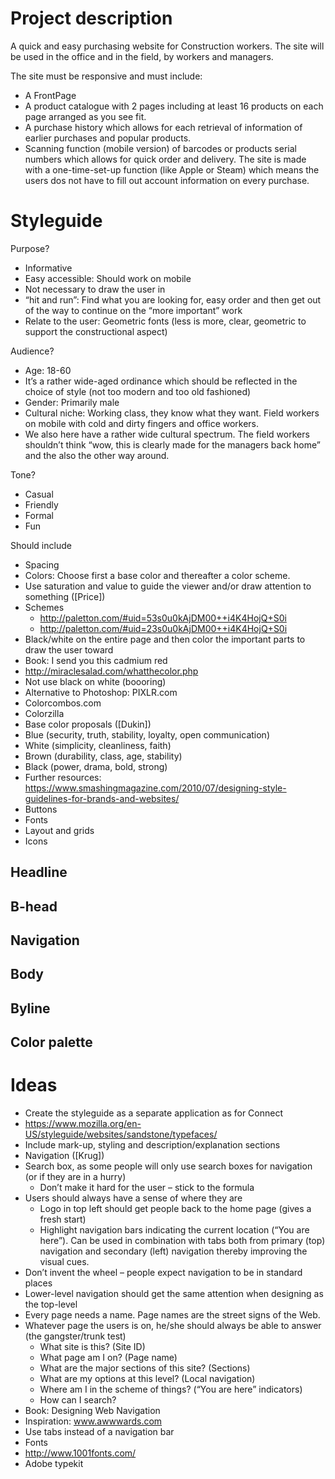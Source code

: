 # Project description
A quick and easy purchasing website for Construction workers. The site will be used in the office and in the field, by workers and managers. 

The site must be responsive and must include: 
* A FrontPage
* A product catalogue with 2 pages including at least 16 products on each page arranged as you see fit.
* A purchase history which allows for each retrieval of information of earlier purchases and popular products.
* Scanning function (mobile version) of barcodes or products serial numbers which allows for quick order and delivery. The site is made with a one-time-set-up function (like Apple or Steam) which means the users dos not have to fill out account information on every purchase. 

# Styleguide
Purpose?
* Informative
* Easy accessible: Should work on mobile 
* Not necessary to draw the user in
 * “hit and run”: Find what you are looking for, easy order and then get out of the way to continue on the “more important” work
* Relate to the user: Geometric fonts (less is more, clear, geometric to support the constructional aspect)


Audience?
* Age: 18-60
 * It’s a rather wide-aged ordinance which should be reflected in the choice of style (not too modern and too old fashioned)
* Gender: Primarily male
* Cultural niche: Working class, they know what they want. Field workers on mobile with cold and dirty fingers and office workers. 
 * We also here have a rather wide cultural spectrum. The field workers shouldn’t think “wow, this is clearly made for the managers back home” and the also the other way around.


Tone?
* Casual
* Friendly
* Formal 
* Fun

Should include
* Spacing
* Colors: Choose first a base color and thereafter a color scheme. 
 * Use saturation and value to guide the viewer and/or draw attention to something ([Price])
 * Schemes
    * http://paletton.com/#uid=53s0u0kAjDM00++i4K4HojQ+S0i
    * http://paletton.com/#uid=23s0u0kAjDM00++i4K4HojQ+S0i
 * Black/white on the entire page and then color the important parts to draw the user toward
 * Book: I send you this cadmium red
 * http://miraclesalad.com/whatthecolor.php
 * Not use black on white (boooring)
 * Alternative to Photoshop: PIXLR.com
 * Colorcombos.com
 * Colorzilla
* Base color proposals ([Dukin])
 * Blue (security, truth, stability, loyalty, open communication)
 * White (simplicity, cleanliness, faith)
 * Brown (durability, class, age, stability)
 * Black (power, drama, bold, strong)
* Further resources: https://www.smashingmagazine.com/2010/07/designing-style-guidelines-for-brands-and-websites/
* Buttons
* Fonts
* Layout and grids
* Icons

## Headline

## B-head

## Navigation

## Body

## Byline

## Color palette



# Ideas
* Create the styleguide as a separate application as for Connect
 * https://www.mozilla.org/en-US/styleguide/websites/sandstone/typefaces/
 * Include mark-up, styling and description/explanation sections
* Navigation ([Krug])
 * Search box, as some people will only use search boxes for navigation (or if they are in a hurry)
    * Don’t make it hard for the user – stick to the formula
 * Users should always have a sense of where they are
    * Logo in top left should get people back to the home page (gives a fresh start)
    * Highlight navigation bars indicating the current location (“You are here”). Can be used in combination with tabs both from primary (top) navigation and secondary (left) navigation thereby improving the visual cues.
 * Don’t invent the wheel – people expect navigation to be in standard places
 * Lower-level navigation should get the same attention when designing as the top-level
 * Every page needs a name. Page names are the street signs of the Web.
 * Whatever page the users is on, he/she should always be able to answer (the gangster/trunk test)
    * What site is this? (Site ID)
    * What page am I on? (Page name)
    * What are the major sections of this site? (Sections)
    * What are my options at this level?  (Local navigation)
    * Where am I in the scheme of things? (“You are here” indicators)
    * How can I search?
* Book: Designing Web Navigation
* Inspiration: www.awwwards.com
* Use tabs instead of a navigation bar
* Fonts
 * http://www.1001fonts.com/
 * Adobe typekit





